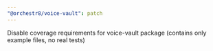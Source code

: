 ```yaml
---
"@orchestr8/voice-vault": patch
---
```


Disable coverage requirements for voice-vault package (contains only example files, no real tests)
